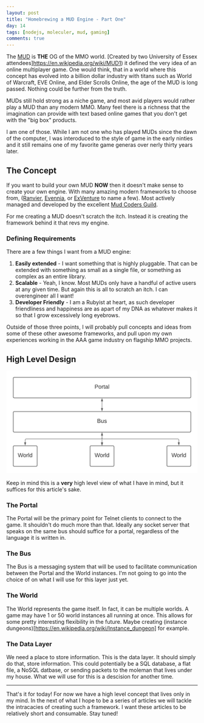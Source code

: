 ```yaml
---
layout: post
title: "Homebrewing a MUD Engine - Part One"
day: 14
tags: [nodejs, moleculer, mud, gaming]
comments: true
---
```


The [MUD](https://en.wikipedia.org/wiki/MUD) is **THE** OG of the MMO world. 
[Created by two University of Essex attendees]https://en.wikipedia.org/wiki/MUD1)
it defined the very idea of an online multiplayer game. One would think, that in
a world where this concept has evolved into a billion dollar industry with titans
such as World of Warcraft, EVE Online, and Elder Scrolls Online, the age of the
MUD is long passed. Nothing could be further from the truth.

MUDs still hold strong as a niche game, and most avid players would rather play
a MUD than any modern MMO. Many feel there is a richness that the imagination
can provide with text based online games that you don't get with the "big box"
products.

I am one of those. While I am not one who has played MUDs since the dawn of the
computer, I was interoduced to the style of game in the early ninties and it
still remains one of my favorite game generas over nerly thirty years later.

## The Concept
If you want to build your own MUD **NOW** then it doesn't make sense to create 
your own engine. With many amazing modern frameworks to choose from, 
([Ranvier](https://ranviermud.com/), [Evennia](http://www.evennia.com/), or
[ExVenture](https://exventure.org/) to name a few). Most actively managed and
developed by the excellent [Mud Coders Guild](https://mudcoders.com/).

For me creating a MUD doesn't scratch the itch. Instead it is creating the
framework behind it that revs my engine.

### Defining Requirements

There are a few things I want from a MUD engine:
1. **Easily extended** - I want something that is highly pluggable. That can be 
  extended with something as small as a single file, or something as complex
  as an entire library.
2. **Scalable** - Yeah, I know. Most MUDs only have a handful of active
  users at any given time. But again this is all to scratch an itch. I can
  overengineer all I want!
3. **Developer Friendly** - I am a Rubyist at heart, as such developer 
  friendliness and happiness are as apart of my DNA as whatever makes it so 
  that I grow excessively long eyebrows.

Outside of those three points, I will probably pull concepts and ideas from some
of these other awesome frameworks, and pull upon my own experiences working in
the AAA game industry on flagship MMO projects.

## High Level Design

![Chimera High Level](/img/chimera-high-level.png)

Keep in mind this is a **very** high level view of what I have in mind, but it
suffices for this article's sake.

### The Portal

The Portal will be the primary point for Telnet clients to connect to the game.
It shouldn't do much more than that. Ideally any socket server that speaks on
the same bus should suffice for a portal, regardless of the language it is
written in.

### The Bus

The Bus is a messaging system that will be used to facilitate communication
between the Portal and the World instances. I'm not going to go into the choice
of on what I will use for this layer just yet.

### The World
The World represents the game itself. In fact, it can be multiple worlds. A
game may have 1 or 50 world instances all running at once. This allows for some
pretty interesting flexibility in the future. Maybe creating 
(instance dungeons)[https://en.wikipedia.org/wiki/Instance_dungeon] for example.

### The Data Layer
We need a place to store information. This is the data layer. It should simply
do that, store information. This could potentially be a SQL database, a flat
file, a NoSQL datbase, or sending packets to the moleman that lives under my
house. What we will use for this is a descision for another time.

---

That's it for today! For now we have a high level concept that lives only in
my mind. In the next of what I hope to be a series of articles we will tackle
the intracacies of creating such a framework. I want these articles to be
relatively short and consumable. Stay tuned!

